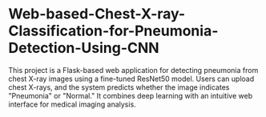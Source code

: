 # Web-based-Chest-X-ray-Classification-for-Pneumonia-Detection-Using-CNN
This project is a Flask-based web application for detecting pneumonia from chest X-ray images using a fine-tuned ResNet50 model. Users can upload chest X-rays, and the system predicts whether the image indicates "Pneumonia" or "Normal." It combines deep learning with an intuitive web interface for medical imaging analysis.
